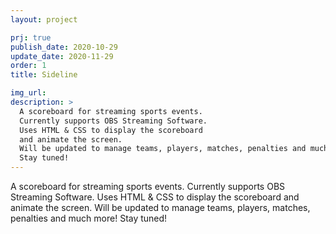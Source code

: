 ```yaml
---
layout: project

prj: true
publish_date: 2020-10-29
update_date: 2020-11-29
order: 1
title: Sideline

img_url: 
description: >
  A scoreboard for streaming sports events.
  Currently supports OBS Streaming Software.
  Uses HTML & CSS to display the scoreboard
  and animate the screen.
  Will be updated to manage teams, players, matches, penalties and much more!
  Stay tuned!
---
```


  A scoreboard for streaming sports events.
  Currently supports OBS Streaming Software.
  Uses HTML & CSS to display the scoreboard
  and animate the screen.
  Will be updated to manage teams, players, matches, penalties and much more!
  Stay tuned!

